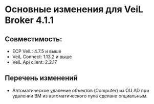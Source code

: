 # Основные изменения для VeiL Broker 4.1.1

## Совместимость:

- ECP VeiL: 4.7.5 и выше
- VeiL Connect: 1.13.2 и выше
- VeiL Api client: 2.2.17

## Перечень изменений

- Автоматическое удаление объектов (Computer) из OU AD при удалении ВМ из
автоматического пула сделано опциальным.
